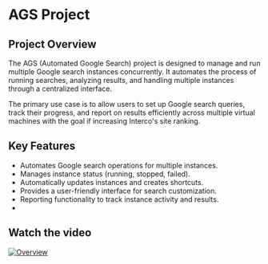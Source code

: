 # AGS Project


## Project Overview
The AGS (Automated Google Search) project is designed to manage and run multiple Google search instances concurrently. It automates the process of running searches, analyzing results, and handling multiple instances through a centralized interface.

The primary use case is to allow users to set up Google search queries, track their progress, and report on results efficiently across multiple virtual machines with the goal if increasing Interco's site ranking.

## Key Features
- Automates Google search operations for multiple instances.
- Manages instance status (running, stopped, failed).
- Automatically updates instances and creates shortcuts.
- Provides a user-friendly interface for search customization.
- Reporting functionality to track instance activity and results.
- 

## Watch the video
[![Overview](https://i.ibb.co.com/877NX7z/17b7b56c-35f9-4f4b-a982-1280c030c709.jpg)](https://youtu.be/zcPqEFL7bn0?si=jLAPjUj9O_NSK7Fl)
